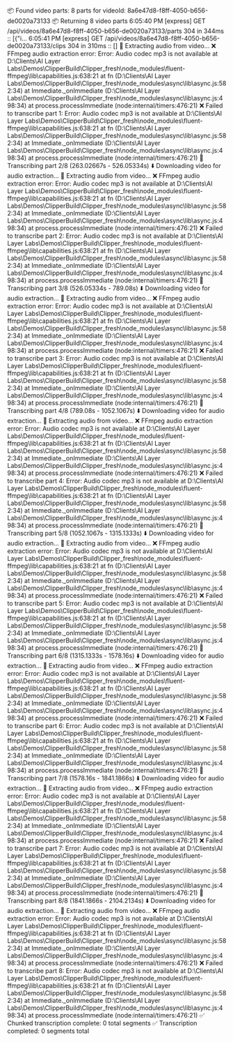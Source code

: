 📦 Found video parts: 8 parts for videoId: 8a6e47d8-f8ff-4050-b656-de0020a73133
📦 Returning 8 video parts
6:05:40 PM [express] GET /api/videos/8a6e47d8-f8ff-4050-b656-de0020a73133/parts 304 in 344ms :: [{"i…
6:05:41 PM [express] GET /api/videos/8a6e47d8-f8ff-4050-b656-de0020a73133/clips 304 in 310ms :: []
🎵 Extracting audio from video...
❌ FFmpeg audio extraction error: Error: Audio codec mp3 is not available
    at D:\Clients\AI Layer Labs\Demos\ClipperBuild\Clipper_fresh\node_modules\fluent-ffmpeg\lib\capabilities.js:638:21
    at fn (D:\Clients\AI Layer Labs\Demos\ClipperBuild\Clipper_fresh\node_modules\async\lib\async.js:582:34)
    at Immediate._onImmediate (D:\Clients\AI Layer Labs\Demos\ClipperBuild\Clipper_fresh\node_modules\async\lib\async.js:498:34)
    at process.processImmediate (node:internal/timers:476:21)
❌ Failed to transcribe part 1: Error: Audio codec mp3 is not available
    at D:\Clients\AI Layer Labs\Demos\ClipperBuild\Clipper_fresh\node_modules\fluent-ffmpeg\lib\capabilities.js:638:21
    at fn (D:\Clients\AI Layer Labs\Demos\ClipperBuild\Clipper_fresh\node_modules\async\lib\async.js:582:34)
    at Immediate._onImmediate (D:\Clients\AI Layer Labs\Demos\ClipperBuild\Clipper_fresh\node_modules\async\lib\async.js:498:34)
    at process.processImmediate (node:internal/timers:476:21)
🔄 Transcribing part 2/8 (263.02667s - 526.05334s)
⬇️ Downloading video for audio extraction...
🎵 Extracting audio from video...
❌ FFmpeg audio extraction error: Error: Audio codec mp3 is not available
    at D:\Clients\AI Layer Labs\Demos\ClipperBuild\Clipper_fresh\node_modules\fluent-ffmpeg\lib\capabilities.js:638:21
    at fn (D:\Clients\AI Layer Labs\Demos\ClipperBuild\Clipper_fresh\node_modules\async\lib\async.js:582:34)
    at Immediate._onImmediate (D:\Clients\AI Layer Labs\Demos\ClipperBuild\Clipper_fresh\node_modules\async\lib\async.js:498:34)
    at process.processImmediate (node:internal/timers:476:21)
❌ Failed to transcribe part 2: Error: Audio codec mp3 is not available
    at D:\Clients\AI Layer Labs\Demos\ClipperBuild\Clipper_fresh\node_modules\fluent-ffmpeg\lib\capabilities.js:638:21
    at fn (D:\Clients\AI Layer Labs\Demos\ClipperBuild\Clipper_fresh\node_modules\async\lib\async.js:582:34)
    at Immediate._onImmediate (D:\Clients\AI Layer Labs\Demos\ClipperBuild\Clipper_fresh\node_modules\async\lib\async.js:498:34)
    at process.processImmediate (node:internal/timers:476:21)
🔄 Transcribing part 3/8 (526.05334s - 789.08s)
⬇️ Downloading video for audio extraction...
🎵 Extracting audio from video...
❌ FFmpeg audio extraction error: Error: Audio codec mp3 is not available
    at D:\Clients\AI Layer Labs\Demos\ClipperBuild\Clipper_fresh\node_modules\fluent-ffmpeg\lib\capabilities.js:638:21
    at fn (D:\Clients\AI Layer Labs\Demos\ClipperBuild\Clipper_fresh\node_modules\async\lib\async.js:582:34)
    at Immediate._onImmediate (D:\Clients\AI Layer Labs\Demos\ClipperBuild\Clipper_fresh\node_modules\async\lib\async.js:498:34)
    at process.processImmediate (node:internal/timers:476:21)
❌ Failed to transcribe part 3: Error: Audio codec mp3 is not available
    at D:\Clients\AI Layer Labs\Demos\ClipperBuild\Clipper_fresh\node_modules\fluent-ffmpeg\lib\capabilities.js:638:21
    at fn (D:\Clients\AI Layer Labs\Demos\ClipperBuild\Clipper_fresh\node_modules\async\lib\async.js:582:34)
    at Immediate._onImmediate (D:\Clients\AI Layer Labs\Demos\ClipperBuild\Clipper_fresh\node_modules\async\lib\async.js:498:34)
    at process.processImmediate (node:internal/timers:476:21)
🔄 Transcribing part 4/8 (789.08s - 1052.1067s)
⬇️ Downloading video for audio extraction...
🎵 Extracting audio from video...
❌ FFmpeg audio extraction error: Error: Audio codec mp3 is not available
    at D:\Clients\AI Layer Labs\Demos\ClipperBuild\Clipper_fresh\node_modules\fluent-ffmpeg\lib\capabilities.js:638:21
    at fn (D:\Clients\AI Layer Labs\Demos\ClipperBuild\Clipper_fresh\node_modules\async\lib\async.js:582:34)
    at Immediate._onImmediate (D:\Clients\AI Layer Labs\Demos\ClipperBuild\Clipper_fresh\node_modules\async\lib\async.js:498:34)
    at process.processImmediate (node:internal/timers:476:21)
❌ Failed to transcribe part 4: Error: Audio codec mp3 is not available
    at D:\Clients\AI Layer Labs\Demos\ClipperBuild\Clipper_fresh\node_modules\fluent-ffmpeg\lib\capabilities.js:638:21
    at fn (D:\Clients\AI Layer Labs\Demos\ClipperBuild\Clipper_fresh\node_modules\async\lib\async.js:582:34)
    at Immediate._onImmediate (D:\Clients\AI Layer Labs\Demos\ClipperBuild\Clipper_fresh\node_modules\async\lib\async.js:498:34)
    at process.processImmediate (node:internal/timers:476:21)
🔄 Transcribing part 5/8 (1052.1067s - 1315.1333s)
⬇️ Downloading video for audio extraction...
🎵 Extracting audio from video...
❌ FFmpeg audio extraction error: Error: Audio codec mp3 is not available
    at D:\Clients\AI Layer Labs\Demos\ClipperBuild\Clipper_fresh\node_modules\fluent-ffmpeg\lib\capabilities.js:638:21
    at fn (D:\Clients\AI Layer Labs\Demos\ClipperBuild\Clipper_fresh\node_modules\async\lib\async.js:582:34)
    at Immediate._onImmediate (D:\Clients\AI Layer Labs\Demos\ClipperBuild\Clipper_fresh\node_modules\async\lib\async.js:498:34)
    at process.processImmediate (node:internal/timers:476:21)
❌ Failed to transcribe part 5: Error: Audio codec mp3 is not available
    at D:\Clients\AI Layer Labs\Demos\ClipperBuild\Clipper_fresh\node_modules\fluent-ffmpeg\lib\capabilities.js:638:21
    at fn (D:\Clients\AI Layer Labs\Demos\ClipperBuild\Clipper_fresh\node_modules\async\lib\async.js:582:34)
    at Immediate._onImmediate (D:\Clients\AI Layer Labs\Demos\ClipperBuild\Clipper_fresh\node_modules\async\lib\async.js:498:34)
    at process.processImmediate (node:internal/timers:476:21)
🔄 Transcribing part 6/8 (1315.1333s - 1578.16s)
⬇️ Downloading video for audio extraction...
🎵 Extracting audio from video...
❌ FFmpeg audio extraction error: Error: Audio codec mp3 is not available
    at D:\Clients\AI Layer Labs\Demos\ClipperBuild\Clipper_fresh\node_modules\fluent-ffmpeg\lib\capabilities.js:638:21
    at fn (D:\Clients\AI Layer Labs\Demos\ClipperBuild\Clipper_fresh\node_modules\async\lib\async.js:582:34)
    at Immediate._onImmediate (D:\Clients\AI Layer Labs\Demos\ClipperBuild\Clipper_fresh\node_modules\async\lib\async.js:498:34)
    at process.processImmediate (node:internal/timers:476:21)
❌ Failed to transcribe part 6: Error: Audio codec mp3 is not available
    at D:\Clients\AI Layer Labs\Demos\ClipperBuild\Clipper_fresh\node_modules\fluent-ffmpeg\lib\capabilities.js:638:21
    at fn (D:\Clients\AI Layer Labs\Demos\ClipperBuild\Clipper_fresh\node_modules\async\lib\async.js:582:34)
    at Immediate._onImmediate (D:\Clients\AI Layer Labs\Demos\ClipperBuild\Clipper_fresh\node_modules\async\lib\async.js:498:34)
    at process.processImmediate (node:internal/timers:476:21)
🔄 Transcribing part 7/8 (1578.16s - 1841.1866s)
⬇️ Downloading video for audio extraction...
🎵 Extracting audio from video...
❌ FFmpeg audio extraction error: Error: Audio codec mp3 is not available
    at D:\Clients\AI Layer Labs\Demos\ClipperBuild\Clipper_fresh\node_modules\fluent-ffmpeg\lib\capabilities.js:638:21
    at fn (D:\Clients\AI Layer Labs\Demos\ClipperBuild\Clipper_fresh\node_modules\async\lib\async.js:582:34)
    at Immediate._onImmediate (D:\Clients\AI Layer Labs\Demos\ClipperBuild\Clipper_fresh\node_modules\async\lib\async.js:498:34)
    at process.processImmediate (node:internal/timers:476:21)
❌ Failed to transcribe part 7: Error: Audio codec mp3 is not available
    at D:\Clients\AI Layer Labs\Demos\ClipperBuild\Clipper_fresh\node_modules\fluent-ffmpeg\lib\capabilities.js:638:21
    at fn (D:\Clients\AI Layer Labs\Demos\ClipperBuild\Clipper_fresh\node_modules\async\lib\async.js:582:34)
    at Immediate._onImmediate (D:\Clients\AI Layer Labs\Demos\ClipperBuild\Clipper_fresh\node_modules\async\lib\async.js:498:34)
    at process.processImmediate (node:internal/timers:476:21)
🔄 Transcribing part 8/8 (1841.1866s - 2104.2134s)
⬇️ Downloading video for audio extraction...
🎵 Extracting audio from video...
❌ FFmpeg audio extraction error: Error: Audio codec mp3 is not available
    at D:\Clients\AI Layer Labs\Demos\ClipperBuild\Clipper_fresh\node_modules\fluent-ffmpeg\lib\capabilities.js:638:21
    at fn (D:\Clients\AI Layer Labs\Demos\ClipperBuild\Clipper_fresh\node_modules\async\lib\async.js:582:34)
    at Immediate._onImmediate (D:\Clients\AI Layer Labs\Demos\ClipperBuild\Clipper_fresh\node_modules\async\lib\async.js:498:34)
    at process.processImmediate (node:internal/timers:476:21)
❌ Failed to transcribe part 8: Error: Audio codec mp3 is not available
    at D:\Clients\AI Layer Labs\Demos\ClipperBuild\Clipper_fresh\node_modules\fluent-ffmpeg\lib\capabilities.js:638:21
    at fn (D:\Clients\AI Layer Labs\Demos\ClipperBuild\Clipper_fresh\node_modules\async\lib\async.js:582:34)
    at Immediate._onImmediate (D:\Clients\AI Layer Labs\Demos\ClipperBuild\Clipper_fresh\node_modules\async\lib\async.js:498:34)
    at process.processImmediate (node:internal/timers:476:21)
✅ Chunked transcription complete: 0 total segments
✅ Transcription completed: 0 segments total